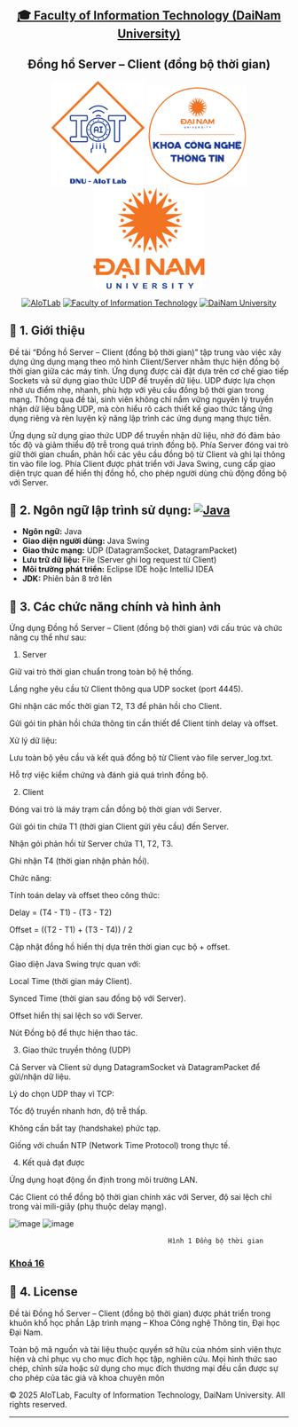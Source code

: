 <h2 align="center">
    <a href="https://dainam.edu.vn/vi/khoa-cong-nghe-thong-tin">
    🎓 Faculty of Information Technology (DaiNam University)
    </a>
</h2>
<h2 align="center">
   Đồng hồ Server – Client (đồng bộ thời gian)
</h2>
<div align="center">
    <p align="center">
        <img src="docs/aiotlab_logo.png" alt="AIoTLab Logo" width="170"/>
        <img src="docs/fitdnu_logo.png" alt="AIoTLab Logo" width="180"/>
        <img src="docs/dnu_logo.png" alt="DaiNam University Logo" width="200"/>
    </p>

[![AIoTLab](https://img.shields.io/badge/AIoTLab-green?style=for-the-badge)](https://www.facebook.com/DNUAIoTLab)
[![Faculty of Information Technology](https://img.shields.io/badge/Faculty%20of%20Information%20Technology-blue?style=for-the-badge)](https://dainam.edu.vn/vi/khoa-cong-nghe-thong-tin)
[![DaiNam University](https://img.shields.io/badge/DaiNam%20University-orange?style=for-the-badge)](https://dainam.edu.vn)

</div>

## 📖 1. Giới thiệu
Đề tài “Đồng hồ Server – Client (đồng bộ thời gian)” tập trung vào việc xây dựng ứng dụng mạng theo mô hình Client/Server nhằm thực hiện đồng bộ thời gian giữa các máy tính. Ứng dụng được cài đặt dựa trên cơ chế giao tiếp Sockets và sử dụng giao thức UDP để truyền dữ liệu. UDP được lựa chọn nhờ ưu điểm nhẹ, nhanh, phù hợp với yêu cầu đồng bộ thời gian trong mạng. Thông qua đề tài, sinh viên không chỉ nắm vững nguyên lý truyền nhận dữ liệu bằng UDP, mà còn hiểu rõ cách thiết kế giao thức tầng ứng dụng riêng và rèn luyện kỹ năng lập trình các ứng dụng mạng thực tiễn.

Ứng dụng sử dụng giao thức UDP để truyền nhận dữ liệu, nhờ đó đảm bảo tốc độ và giảm thiểu độ trễ trong quá trình đồng bộ. 
Phía Server đóng vai trò giữ thời gian chuẩn, phản hồi các yêu cầu đồng bộ từ Client và ghi lại thông tin vào file log. 
Phía Client được phát triển với Java Swing, cung cấp giao diện trực quan để hiển thị đồng hồ, cho phép người dùng chủ động đồng bộ với Server.
## 🔧 2. Ngôn ngữ lập trình sử dụng: [![Java](https://img.shields.io/badge/Java-007396?style=for-the-badge&logo=java&logoColor=white)](https://www.java.com/)
- **Ngôn ngữ:** Java  
- **Giao diện người dùng:** Java Swing  
- **Giao thức mạng:** UDP (DatagramSocket, DatagramPacket)  
- **Lưu trữ dữ liệu:** File (Server ghi log request từ Client)  
- **Môi trường phát triển:** Eclipse IDE hoặc IntelliJ IDEA  
- **JDK:** Phiên bản 8 trở lên

## 🚀 3. Các chức năng chính và hình ảnh
Ứng dụng Đồng hồ Server – Client (đồng bộ thời gian) với cấu trúc và chức năng cụ thể như sau:
1. Server

Giữ vai trò thời gian chuẩn trong toàn bộ hệ thống.

Lắng nghe yêu cầu từ Client thông qua UDP socket (port 4445).

Ghi nhận các mốc thời gian T2, T3 để phản hồi cho Client.

Gửi gói tin phản hồi chứa thông tin cần thiết để Client tính delay và offset.

Xử lý dữ liệu:

Lưu toàn bộ yêu cầu và kết quả đồng bộ từ Client vào file server_log.txt.

Hỗ trợ việc kiểm chứng và đánh giá quá trình đồng bộ.

2. Client

Đóng vai trò là máy trạm cần đồng bộ thời gian với Server.

Gửi gói tin chứa T1 (thời gian Client gửi yêu cầu) đến Server.

Nhận gói phản hồi từ Server chứa T1, T2, T3.

Ghi nhận T4 (thời gian nhận phản hồi).

Chức năng:

Tính toán delay và offset theo công thức:

Delay = (T4 - T1) - (T3 - T2)

Offset = ((T2 - T1) + (T3 - T4)) / 2

Cập nhật đồng hồ hiển thị dựa trên thời gian cục bộ + offset.

Giao diện Java Swing trực quan với:

Local Time (thời gian máy Client).

Synced Time (thời gian sau đồng bộ với Server).

Offset hiển thị sai lệch so với Server.

Nút Đồng bộ để thực hiện thao tác.

3. Giao thức truyền thông (UDP)

Cả Server và Client sử dụng DatagramSocket và DatagramPacket để gửi/nhận dữ liệu.

Lý do chọn UDP thay vì TCP:

Tốc độ truyền nhanh hơn, độ trễ thấp.

Không cần bắt tay (handshake) phức tạp.

Giống với chuẩn NTP (Network Time Protocol) trong thực tế.

4. Kết quả đạt được

Ứng dụng hoạt động ổn định trong môi trường LAN.

Các Client có thể đồng bộ thời gian chính xác với Server, độ sai lệch chỉ trong vài mili-giây (phụ thuộc delay mạng).

<img width="485" height="236" alt="image" src="https://github.com/user-attachments/assets/54f625a9-51cb-4870-8a6b-cb09184212b2" />
<img width="324" height="175" alt="image" src="https://github.com/user-attachments/assets/70be56c6-e42d-4b0b-875f-e97e4ad35494" />

                                            Hình 1 Đồng bộ thời gian

### [Khoá 16](./docs/projects/K16/README.md)

## 📝 4. License
Đề tài Đồng hồ Server – Client (đồng bộ thời gian) được phát triển trong khuôn khổ học phần Lập trình mạng – Khoa Công nghệ Thông tin, Đại học Đại Nam.

Toàn bộ mã nguồn và tài liệu thuộc quyền sở hữu của nhóm sinh viên thực hiện và chỉ phục vụ cho mục đích học tập, nghiên cứu.
Mọi hình thức sao chép, chỉnh sửa hoặc sử dụng cho mục đích thương mại đều cần được sự cho phép của tác giả và khoa chuyên môn

© 2025 AIoTLab, Faculty of Information Technology, DaiNam University. All rights reserved.

---
